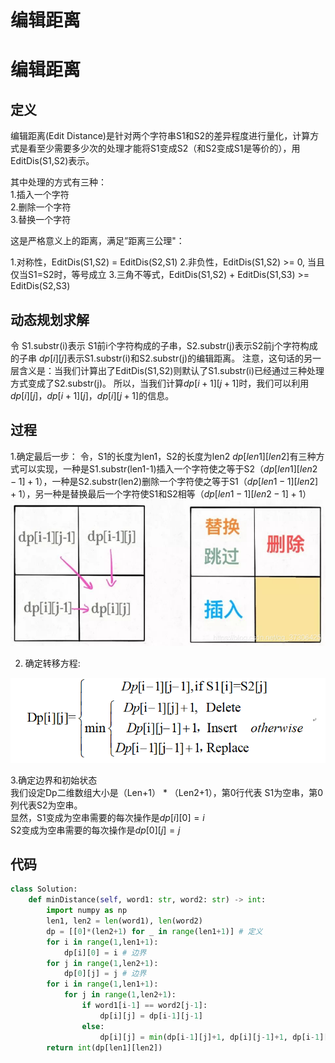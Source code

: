 # 编辑距离



# 编辑距离
## 定义

编辑距离(Edit Distance)是针对两个字符串S1和S2的差异程度进行量化，计算方式是看至少需要多少次的处理才能将S1变成S2（和S2变成S1是等价的），用 EditDis(S1,S2)表示。

其中处理的方式有三种：  
1.插入一个字符  
2.删除一个字符  
3.替换一个字符

这是严格意义上的距离，满足”距离三公理"：

1.对称性，EditDis(S1,S2) = EditDis(S2,S1)
2.非负性，EditDis(S1,S2) >= 0, 当且仅当S1=S2时，等号成立
3.三角不等式，EditDis(S1,S2) + EditDis(S1,S3) >= EditDis(S2,S3)

## 动态规划求解

令 S1.substr(i)表示 S1前i个字符构成的子串，S2.substr(j)表示S2前j个字符构成的子串
$dp[i][j]$表示S1.substr(i)和S2.substr(j)的编辑距离。
注意，这句话的另一层含义是：当我们计算出了EditDis(S1,S2)则默认了S1.substr(i)已经通过三种处理方式变成了S2.substr(j)。
所以，当我们计算$dp[i+1][j+1]$时，我们可以利用$dp[i][j]$，$dp[i+1][j]$，$dp[i][j+1]$的信息。

## 过程

1.确定最后一步：
令，S1的长度为len1，S2的长度为len2
$dp[len1][len2]$有三种方式可以实现，一种是S1.substr(len1-1)插入一个字符使之等于S2（$dp[len1][len2-1] + 1$），一种是S2.substr(len2)删除一个字符使之等于S1（$dp[len1-1][len2] + 1$），另一种是替换最后一个字符使S1和S2相等（$dp[len1-1][len2-1] + 1$）
![](image/Pasted%20image%2020220829234524.png)

2. 确定转移方程:

![](image/Pasted%20image%2020220829234535.png)

3.确定边界和初始状态  
我们设定Dp二维数组大小是（Len+1） * （Len2+1），第0行代表 S1为空串，第0列代表S2为空串。  
显然，S1变成为空串需要的每次操作是$dp[i][0]=i$  
S2变成为空串需要的每次操作是$dp[0][j] = j$


## 代码

```python
class Solution:
    def minDistance(self, word1: str, word2: str) -> int:
        import numpy as np
        len1, len2 = len(word1), len(word2)
        dp = [[0]*(len2+1) for _ in range(len1+1)] # 定义  
        for i in range(1,len1+1):
            dp[i][0] = i # 边界
        for j in range(1,len2+1):
            dp[0][j] = j # 边界
        for i in range(1,len1+1):
            for j in range(1,len2+1):
                if word1[i-1] == word2[j-1]:
                    dp[i][j] = dp[i-1][j-1]
                else:
                    dp[i][j] = min(dp[i-1][j]+1, dp[i][j-1]+1, dp[i-1][j-1]+1)
        return int(dp[len1][len2])

```
